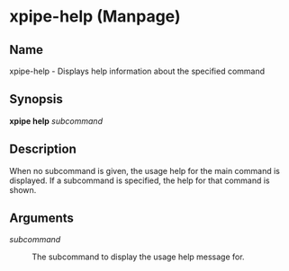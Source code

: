 # xpipe-help (Manpage)

<h2 id="_name">Name</h2>
<div class="sectionbody">
<p>xpipe-help - Displays help information about the specified command</p>
</div>
<div class="sect1">
<h2 id="_synopsis">Synopsis</h2>
<div class="sectionbody">
<div class="paragraph">
<p><strong>xpipe help</strong> <em>subcommand</em></p>
</div>
</div>
</div>
<div class="sect1">
<h2 id="_description">Description</h2>
<div class="sectionbody">
<div class="paragraph">
<p>When no subcommand is given, the usage help for the main command is displayed.
If a subcommand is specified, the help for that command is shown.</p>
</div>
</div>
</div>
<div class="sect1">
<h2 id="_arguments">Arguments</h2>
<div class="sectionbody">
<div class="dlist">
<dl>
<dt class="hdlist1"><em>subcommand</em></dt>
<dd>
<p>The subcommand to display the usage help message for.</p>
</dd>
</dl>
</div>
</div>
</div>
